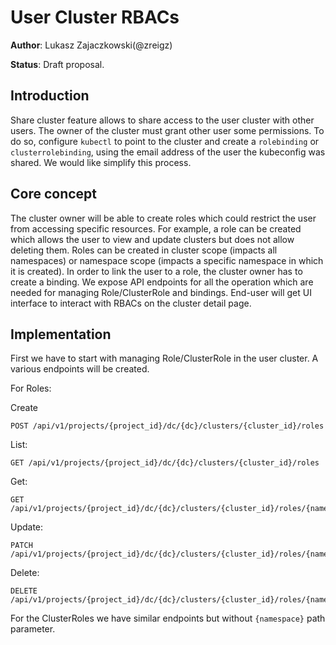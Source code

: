 # User Cluster RBACs
**Author**: Lukasz Zajaczkowski(@zreigz)

**Status**: Draft proposal.

## Introduction
Share cluster feature allows to share access to the user cluster with other users.
The owner of the cluster must grant other user some permissions. To do so, configure `kubectl` to point to the cluster and
create a `rolebinding` or `clusterrolebinding`, using the email address of the user the kubeconfig was shared.
We would like simplify this process.

## Core concept
The cluster owner will be able to create roles which could restrict the user from accessing specific resources.
For example, a role can be created which allows the user to view and update clusters but does not allow deleting them.
Roles can be created in cluster scope (impacts all namespaces) or namespace scope (impacts a specific namespace in which it is created).
In order to link the user to a role, the cluster owner has to create a binding.
We expose API endpoints for all the operation which are needed for managing Role/ClusterRole and bindings.
End-user will get UI interface to interact with RBACs on the cluster detail page.

## Implementation
First we have to start with managing Role/ClusterRole in the user cluster. A various endpoints will be created.

For Roles:

Create
```
POST /api/v1/projects/{project_id}/dc/{dc}/clusters/{cluster_id}/roles
```

List:
```
GET /api/v1/projects/{project_id}/dc/{dc}/clusters/{cluster_id}/roles
```

Get:
```
GET /api/v1/projects/{project_id}/dc/{dc}/clusters/{cluster_id}/roles/{namespace}/{role_id}
```

Update:
```
PATCH /api/v1/projects/{project_id}/dc/{dc}/clusters/{cluster_id}/roles/{namespace}/{role_id}
```

Delete:
```
DELETE /api/v1/projects/{project_id}/dc/{dc}/clusters/{cluster_id}/roles/{namespace}/{role_id}
```

For the ClusterRoles we have similar endpoints but without `{namespace}` path parameter.
